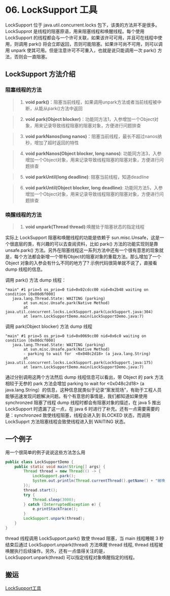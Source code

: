 # 06. LockSupport 工具

LockSupport 位于 java.util.concurrent.locks 包下，该类的方法并不是很多。LockSupprot 是线程的阻塞原语，用来阻塞线程和唤醒线程。每个使用 LockSupport 的线程都会与一个许可关联，如果该许可可用，并且可在线程中使用，则调用 park() 将会立即返回，否则可能阻塞。如果许可尚不可用，则可以调用 unpark 使其可用。但是注意许可不可重入，也就是说只能调用一次 park() 方法，否则会一直阻塞。


## LockSupport 方法介绍

### 阻塞线程的方法 

>1. **void park()**：阻塞当前线程，如果调用unpark方法或者当前线程被中断，从能从park()方法中返回

>2. **void park(Object blocker)**：功能同方法1，入参增加一个Object对象，用来记录导致线程阻塞的阻塞对象，方便进行问题排查

>3. **void parkNanos(long nanos)**：阻塞当前线程，最长不超过nanos纳秒，增加了超时返回的特性

>4. **void parkNanos(Object blocker, long nanos)**: 功能同方法3，入参增加一个Object对象，用来记录导致线程阻塞的阻塞对象，方便进行问题排查

>5. **void parkUntil(long deadline)**: 阻塞当前线程，知道deadline

>6. **void parkUntil(Object blocker, long deadline)**: 功能同方法5，入参增加一个Object对象，用来记录导致线程阻塞的阻塞对象，方便进行问题排查


### 唤醒线程的方法
>1. **void unpark(Thread thread)**:唤醒处于阻塞状态的指定线程


实际上 LockSupport 阻塞和唤醒线程的功能是依赖于 sun.misc.Unsafe，这是一个很底层的类，有兴趣的可以去查阅资料，比如 park() 方法的功能实现则是靠 unsafe.park() 方法。另外在阻塞线程这一系列方法中还有一个很有意思的现象就是，每个方法都会新增一个带有Object的阻塞对象的重载方法。那么增加了一个 Object 对象的入参会有什么不同的地方了? 示例代码很简单就不说了，直接看 dump 线程的信息。


调用 park() 方法 dump 线程：
```
"main" #1 prio=5 os_prio=0 tid=0x02cdcc00 nid=0x2b48 waiting on condition [0x00d6f000]
   java.lang.Thread.State: WAITING (parking)
        at sun.misc.Unsafe.park(Native Method)
        at java.util.concurrent.locks.LockSupport.park(LockSupport.java:304)
        at learn.LockSupportDemo.main(LockSupportDemo.java:7)
```

调用 park(Object blocker) 方法 dump 线程
```
"main" #1 prio=5 os_prio=0 tid=0x0069cc00 nid=0x6c0 waiting on condition [0x00dcf000]
   java.lang.Thread.State: WAITING (parking)
        at sun.misc.Unsafe.park(Native Method)
        - parking to wait for  <0x048c2d18> (a java.lang.String)
        at java.util.concurrent.locks.LockSupport.park(LockSupport.java:175)
        at learn.LockSupportDemo.main(LockSupportDemo.java:7)
```

通过分别调用这两个方法然后 dump 线程信息可以看出，带 Object 的 park 方法相较于无参的 park 方法会增加 parking to wait for <0x048c2d18> (a java.lang.String）的信息，这种信息就类似于记录“案发现场”，有助于工程人员能够迅速发现问题解决问题。有个有意思的事情是，我们都知道如果使用 synchronzed 阻塞了线程 dump 线程时都会有阻塞对象的描述，在 java 5 推出 LockSupport 时遗漏了这一点，在 java 6 时进行了补充。还有一点需要需要的是：synchronzed 致使线程阻塞，线程会进入到 BLOCKED 状态，而调用 LockSupprt 方法阻塞线程会致使线程进入到 WAITING 状态。


## 一个例子
用一个很简单的例子说说这些方法怎么用
```java
public class LockSupportDemo {
    public static void main(String[] args) {
        Thread thread = new Thread(() -> {
            LockSupport.park();
            System.out.println(Thread.currentThread().getName() + "被唤醒");
        });
        thread.start();
        try {
            Thread.sleep(3000);
        } catch (InterruptedException e) {
            e.printStackTrace();
        }
        LockSupport.unpark(thread);
    }
}
```
thread 线程调用 LockSupport.park() 致使 thread 阻塞，当 main 线程睡眠 3 秒结束后通过 LockSupport.unpark(thread) 方法唤醒 thread 线程, thread 线程被唤醒执行后续操作。另外，还有一点值得关注的是，LockSupport.unpark(thread) 可以指定线程对象唤醒指定的线程。

## 搬运
[LockSupport工具](https://www.jianshu.com/p/9677a754cf60)